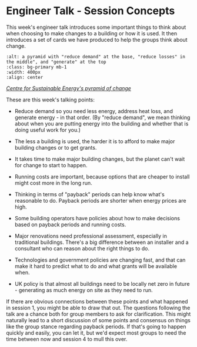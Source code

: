 # Engineer Talk - Session Concepts

This week's engineer talk introduces some important things to think about when choosing to make changes to a building or how it is used.  It then introduces a set of cards we have produced to help the groups think about change.  


```{image} CSE-energy-hierarchy.png
:alt: a pyramid with "reduce demand" at the base, "reduce losses" in the middle", and "generate" at the top
:class: bg-primary mb-1
:width: 400px
:align: center
```
*<a href="https://www.cse.org.uk/local-energy/download/improving-energy-efficiency-in-community-buildings-197">Centre for Sustainable Energy's pyramid of change</a>*
<!-- 
:TODO:  This CSE pyramid is really badly labelled because it would be easy for readers to think that heating efficiency is about reducing demand - but that puts it before addressing heat loss, which would be the wrong way around.  What can we find that's better?
-->

These are this week's talking points:

- Reduce demand so you need less energy, address heat loss, and generate energy - in that order. (By "reduce demand", we mean thinking about when you are putting energy into the building and whether that is doing useful work for you.)

- The less a building is used, the harder it is to afford to make major building changes or to get grants. 

- It takes time to make major building changes, but the planet can't wait for change to start to happen.  

- Running costs are important, because options that are cheaper to install might cost more in the long run.  

- Thinking in terms of "payback" periods can help know what's reasonable to do.  Payback periods are shorter when energy prices are high.  

- Some building operators have policies about how to make decisions based on payback periods and running costs.

- Major renovations need professional assessment, especially in traditional buildings.  There's a big difference between an installer and a consultant who can reason about the right things to do. 

- Technologies and government policies are changing fast, and that can make it hard to predict what to do and what grants will be available when.

- UK policy is that almost all buildings need to be locally net zero in future - generating as much energy on site as they need to run.

If there are obvious connections between these points and what happened in session 1, you might be able to draw that out. The questions  following the talk are a chance both for group members to ask for clarification.   This might naturally lead to a short discussion of some points and consensus on things like the group stance regarding payback periods.  If that's going to happen quickly and easily, you can let it, but we'd expect most groups to need the time between now and session 4 to mull this over.



